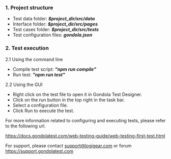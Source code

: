 ### 1. Project structure
- Test data folder: **_$project_dir/src/data_**
- Interface folder: **_$project_dir/src/pages_**
- Test cases folder: **_$project_dir/src/tests_**
- Test configuration files: **_gondola.json_**

### 2. Test execution
2.1 Using the command line
- Compile test script: **_"npm run compile"_**
- Run test: **_"npm run test"_**

2.2 Using the GUI
- Right click on the test file to open it in Gondola Test Designer.
- Click on the run button in the top right in the task bar.
- Select a configuration file.
- Click Run to execute the test.

For more information related to configuring and executing tests, please refer to the following url.

https://docs.gondolatest.com/web-testing-guide/web-testing-first-test.html

For support, please contact support@logigear.com or forum https://support.gondolatest.com
